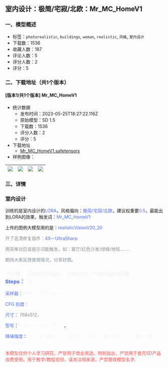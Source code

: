 ## 室内设计：极简/宅寂/北欧：Mr_MC_HomeV1
### 一、模型概述

- 标签：`photorealistic`, `buildings`, `woman`, `realistic`, `风格`, `室内设计`
- 下载数：1536
- 收藏人数：187
- 评论人数：5
- 评分人数：2
- 评分：5

### 二、下载地址（共1个版本）

#### [版本1/共1个版本] Mr_MC_HomeV1

- 统计数据
  - 发布时间：2023-05-25T18:27:22.116Z
  - 原始模型：SD 1.5
  - 下载数：1536
  - 评分人数：2
  - 评分：5
- 下载地址
  - [Mr_MC_HomeV1.safetensors](https://civitai.com/api/download/models/80999)
- 样例图像：

| <img src="https://image.civitai.com/xG1nkqKTMzGDvpLrqFT7WA/cceaa967-74c7-4e00-a839-cc5a377b330e/width=450/909746.jpeg" /> | <img src="https://image.civitai.com/xG1nkqKTMzGDvpLrqFT7WA/a3d22c7a-b67e-4615-978c-d07bbb09bf3a/width=450/911225.jpeg" /> | <img src="https://image.civitai.com/xG1nkqKTMzGDvpLrqFT7WA/f8c7de28-aa06-45e5-a4b9-c02581e9f2ec/width=450/911418.jpeg" /> | <img src="https://image.civitai.com/xG1nkqKTMzGDvpLrqFT7WA/7ccda3a0-1ab3-4dc7-a4be-6dd73a3dc22b/width=450/909744.jpeg" /> |
| ---- | ---- | ---- | ---- |


### 三、详情
<h3 id="heading-38">室内设计</h3><p>训练的是室内设计的<span style="color:rgb(76, 110, 245)">LORA</span>，风格偏向：<span style="color:rgb(76, 110, 245)">极简/宅寂/北欧</span>，建议权重要<span style="color:rgb(76, 110, 245)">0.5</span>，最能出到LORA的效果，触发词：<span style="color:rgb(76, 110, 245)">Mr_MC_HomeV1</span></p><p>上传的图例大模型用的是：<span style="color:rgb(76, 110, 245)">realisticVisionV20_20</span></p><p><span style="color:rgb(134, 142, 150)">开了高清修复插件：</span><span style="color:rgb(76, 110, 245)">4X－UltraSharp</span></p><p><span style="color:rgb(134, 142, 150)">用简单对应该提示词能触发，如：客厅/红色沙发/绿植/地毯........</span></p><p><span style="color:rgb(134, 142, 150)">期待大家反馈使用情况，分享好图。</span></p><h3 id="heading-39"><span style="color:rgb(243, 244, 246)">文生图，只用提示词抽卡，效果还行。下面是抽卡数据</span><br /><span style="color:rgb(76, 110, 245)">Steps： </span><span style="color:rgb(243, 244, 246)">50，</span></h3><p><span style="color:rgb(76, 110, 245)">采样器：</span><span style="color:rgb(243, 244, 246)">DPM++ SDE Karras，</span></p><p><span style="color:rgb(76, 110, 245)">CFG 刻度：</span><span style="color:rgb(243, 244, 246)"> 7</span></p><p><span style="color:rgb(76, 110, 245)">尺寸： </span><span style="color:rgb(134, 142, 150)">768x512，</span></p><p><span style="color:rgb(76, 110, 245)">型号</span>： <span style="color:rgb(243, 244, 246)">realisticVisionV20_20</span>，</p><p><span style="color:rgb(76, 110, 245)">降噪强度</span>： <span style="color:rgb(243, 244, 246)">0.7，夹子跳跃： 2，ENSD： 31337，雇用高档： 2， 雇用高档： 4x-超尖锐</span></p><p><span style="color:rgb(250, 82, 82)">本模型仅供个人学习研究，严禁用于商业用途。特别指出，严禁用于套壳SD产品收费使用。用于教学/教程视频，请并注明来源，严禁篡改模型名字</span><span style="color:rgb(193, 194, 197)">。</span></p><p></p>